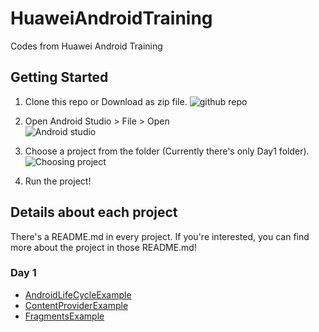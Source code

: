 # HuaweiAndroidTraining
Codes from Huawei Android Training

## Getting Started

1. Clone this repo or Download as zip file.
![github repo](https://user-images.githubusercontent.com/40730345/103393781-00a34180-4b53-11eb-947e-87e252d5d95a.png)

2. Open Android Studio > File > Open  <br/>
![Android studio](https://user-images.githubusercontent.com/40730345/103393760-dfdaec00-4b52-11eb-9835-a1e112acb236.png)

3. Choose a project from the folder (Currently there's only Day1 folder). <br/>
![Choosing project](https://user-images.githubusercontent.com/40730345/103393754-d18cd000-4b52-11eb-912e-01ba215c2ff6.png)

5. Run the project!

## Details about each project
There's a README.md in every project. If you're interested, you can find more about the project in those README.md! 

### Day 1
- [AndroidLifeCycleExample](https://github.com/HeinKhantZaw/HuaweiAndroidTraining/tree/main/Day1/AndroidLifeCycle)
- [ContentProviderExample](https://github.com/HeinKhantZaw/HuaweiAndroidTraining/tree/main/Day1/ContentProviderExample)
- [FragmentsExample](https://github.com/HeinKhantZaw/HuaweiAndroidTraining/tree/main/Day1/FragmentsExample)
